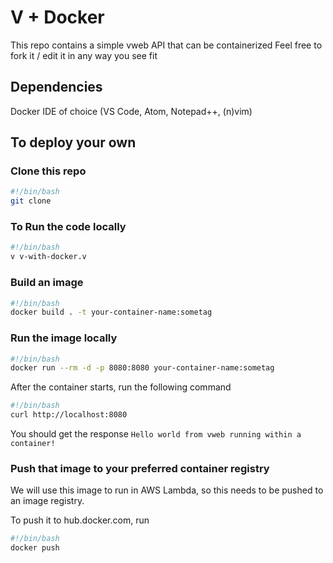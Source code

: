 # V + Docker

This repo contains a simple vweb API that can be containerized
Feel free to fork it / edit it in any way you see fit

## Dependencies

Docker
IDE of choice (VS Code, Atom, Notepad++, (n)vim)

## To deploy your own

### Clone this repo

```bash
#!/bin/bash
git clone 
```

### To Run the code locally

```bash
#!/bin/bash
v v-with-docker.v
```

### Build an image

```bash
#!/bin/bash
docker build . -t your-container-name:sometag
```

### Run the image locally

```bash
#!/bin/bash
docker run --rm -d -p 8080:8080 your-container-name:sometag
```

After the container starts, run the following command

```bash
#!/bin/bash
curl http://localhost:8080
```

You should get the response
`` Hello world from vweb running within a container! ``

### Push that image to your preferred container registry

We will use this image to run in AWS Lambda, so this needs to be pushed to an image registry.

To push it to hub.docker.com, run

```bash
#!/bin/bash
docker push
```
